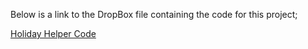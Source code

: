 Below is a link to the DropBox file containing the code for this project;

<a href="https://www.dropbox.com/s/dj4kq0587gdce3b/Project.zip?dl=0">Holiday Helper Code</a>
